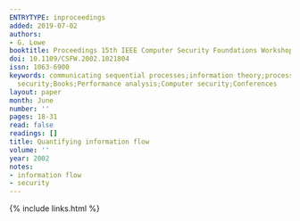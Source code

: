 ```yaml
---
ENTRYTYPE: inproceedings
added: 2019-07-02
authors:
- G. Lowe
booktitle: Proceedings 15th IEEE Computer Security Foundations Workshop. CSFW-15
doi: 10.1109/CSFW.2002.1021804
issn: 1063-6900
keywords: communicating sequential processes;information theory;process algebra;CSP;information flow;covert channels;Channel capacity;Algebra;Laboratories;Information
  security;Books;Performance analysis;Computer security;Conferences
layout: paper
month: June
number: ''
pages: 18-31
read: false
readings: []
title: Quantifying information flow
volume: ''
year: 2002
notes:
- information flow
- security
---
```

{% include links.html %}
